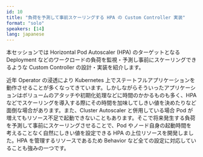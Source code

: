 ```yaml
---
id: 10
title: "負荷を予測して事前スケーリングする HPA の Custom Controller 実装"
format: "solo"
speakers: [14]
lang: japanese
---
```


本セッションでは Horizontal Pod Autoscaler (HPA) のターゲットとなる Deployment などのワークロードの負荷を監視・予測し事前にスケーリングできるような Custom Controller の設計・実装を紹介します。

近年 Operator の浸透により Kubernetes 上でステートフルアプリケーションを動作させることが多くなってきています。しかしながらそういったアプリケーションはボリュームのアタッチや初期化処理などに時間のかかるものも多く、HPA などでスケーリングを導入する際にその時間を加味してしきい値を決めたりなど面倒な場合があります。また、Cluster Autoscaler と併用している場合 Pod が増えてもリソース不足で起動できないこともあります。そこで将来発生する負荷を予測して事前にスケーリングさせることで、Pod やノード自身の起動時間を考えることなく自然にしきい値を設定できる HPA の上位リソースを開発しました。HPA を管理するリソースであるため Behavior など全ての設定に対応していることも強みの一つです。
